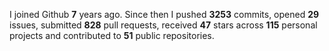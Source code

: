 
I joined Github **7** years ago. Since then I pushed **3253** commits, opened **29** issues, submitted **828** pull requests, received **47** stars across **115** personal projects and contributed to **51** public repositories.
